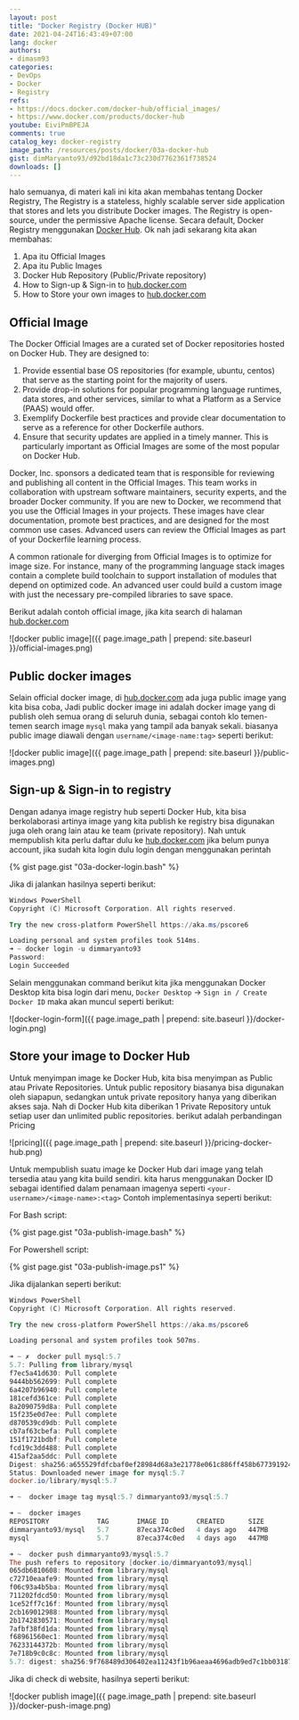 ```yaml
---
layout: post
title: "Docker Registry (Docker HUB)"
date: 2021-04-24T16:43:49+07:00
lang: docker
authors:
- dimasm93
categories:
- DevOps
- Docker
- Registry
refs: 
- https://docs.docker.com/docker-hub/official_images/
- https://www.docker.com/products/docker-hub
youtube: EiviPmBPEJA
comments: true
catalog_key: docker-registry
image_path: /resources/posts/docker/03a-docker-hub
gist: dimMaryanto93/d92bd18da1c73c230d7762361f738524
downloads: []
---
```


halo semuanya, di materi kali ini kita akan membahas tentang Docker Registry, The Registry is a stateless, highly scalable server side application that stores and lets you distribute Docker images. 
The Registry is open-source, under the permissive Apache license. Secara default, Docker Registry menggunakan [Docker Hub](hub.docker.com). Ok nah jadi sekarang kita akan membahas:

1. Apa itu Official Images
2. Apa itu Public Images
3. Docker Hub Repository (Public/Private repository)
4. How to Sign-up & Sign-in to [hub.docker.com](https://hub.docker.com)
5. How to Store your own images to [hub.docker.com](https://hub.docker.com)

<!--more-->

## Official Image

The Docker Official Images are a curated set of Docker repositories hosted on Docker Hub. They are designed to:

1. Provide essential base OS repositories (for example, ubuntu, centos) that serve as the starting point for the majority of users.
2. Provide drop-in solutions for popular programming language runtimes, data stores, and other services, similar to what a Platform as a Service (PAAS) would offer.
3. Exemplify Dockerfile best practices and provide clear documentation to serve as a reference for other Dockerfile authors.
4. Ensure that security updates are applied in a timely manner. This is particularly important as Official Images are some of the most popular on Docker Hub.

Docker, Inc. sponsors a dedicated team that is responsible for reviewing and publishing all content in the Official Images. This team works in collaboration with upstream software maintainers, security experts, and the broader Docker community. If you are new to Docker, we recommend that you use the Official Images in your projects. These images have clear documentation, promote best practices, and are designed for the most common use cases. Advanced users can review the Official Images as part of your Dockerfile learning process.

A common rationale for diverging from Official Images is to optimize for image size. For instance, many of the programming language stack images contain a complete build toolchain to support installation of modules that depend on optimized code. An advanced user could build a custom image with just the necessary pre-compiled libraries to save space.

Berikut adalah contoh official image, jika kita search di halaman [hub.docker.com](https://hub.docker.com/search?q=mysql&type=image)

![docker public image]({{ page.image_path | prepend: site.baseurl }}/official-images.png)

## Public docker images

Selain official docker image, di [hub.docker.com](https://hub.docker.com/search?q=mysql&type=image) ada juga public image yang kita bisa coba, Jadi public docker image ini adalah docker image yang di publish oleh semua orang di seluruh dunia, sebagai contoh klo temen-temen search image `mysql` maka yang tampil ada banyak sekali. biasanya public image diawali dengan `username/<image-name:tag>` seperti berikut:

![docker public image]({{ page.image_path | prepend: site.baseurl }}/public-images.png)

## Sign-up & Sign-in to registry

Dengan adanya image registry hub seperti Docker Hub, kita bisa berkolaborasi artinya image yang kita publish ke registry bisa digunakan juga oleh orang lain atau ke team (private repository). Nah untuk mempublish kita perlu daftar dulu ke [hub.docker.com](https://hub.docker.com/signup) jika belum punya account, jika sudah kita login dulu login dengan menggunakan perintah

{% gist page.gist "03a-docker-login.bash" %}

Jika di jalankan hasilnya seperti berikut:

```powershell
Windows PowerShell
Copyright (C) Microsoft Corporation. All rights reserved.

Try the new cross-platform PowerShell https://aka.ms/pscore6

Loading personal and system profiles took 514ms.
➜ ~ docker login -u dimmaryanto93
Password:
Login Succeeded
```

Selain menggunakan command berikut kita jika menggunakan Docker Desktop kita bisa login dari menu, `Docker Desktop` -> `Sign in / Create Docker ID` maka akan muncul seperti berikut:

![docker-login-form]({{ page.image_path | prepend: site.baseurl }}/docker-login.png)

## Store your image to Docker Hub

Untuk menyimpan image ke Docker Hub, kita bisa menyimpan as Public atau Private Repositories. Untuk public repository biasanya bisa digunakan oleh siapapun, sedangkan untuk private repository hanya yang diberikan akses saja. Nah di Docker Hub kita diberikan 1 Private Repository untuk setiap user dan unlimited public repositories. berikut adalah perbandingan Pricing

![pricing]({{ page.image_path | prepend: site.baseurl }}/pricing-docker-hub.png)

Untuk mempublish suatu image ke Docker Hub dari image yang telah tersedia atau yang kita build sendiri. kita harus menggunakan Docker ID sebagai identified dalam penamaan imagenya seperti `<your-username>/<image-name>:<tag>` Contoh implementasinya seperti berikut:

For Bash script:

{% gist page.gist "03a-publish-image.bash" %}

For Powershell script:

{% gist page.gist "03a-publish-image.ps1" %}

Jika dijalankan seperti berikut:

```powershell
Windows PowerShell
Copyright (C) Microsoft Corporation. All rights reserved.

Try the new cross-platform PowerShell https://aka.ms/pscore6

Loading personal and system profiles took 507ms.

➜ ~ ✗  docker pull mysql:5.7
5.7: Pulling from library/mysql
f7ec5a41d630: Pull complete
9444bb562699: Pull complete
6a4207b96940: Pull complete
181cefd361ce: Pull complete
8a2090759d8a: Pull complete
15f235e0d7ee: Pull complete
d870539cd9db: Pull complete
cb7af63cbefa: Pull complete
151f1721bdbf: Pull complete
fcd19c3dd488: Pull complete
415af2aa5ddc: Pull complete
Digest: sha256:a655529fdfcbaf0ef28984d68a3e21778e061c886ff458b677391924f62fb457
Status: Downloaded newer image for mysql:5.7
docker.io/library/mysql:5.7

➜ ~  docker image tag mysql:5.7 dimmaryanto93/mysql:5.7

➜ ~  docker images
REPOSITORY            TAG       IMAGE ID       CREATED      SIZE
dimmaryanto93/mysql   5.7       87eca374c0ed   4 days ago   447MB
mysql                 5.7       87eca374c0ed   4 days ago   447MB

➜ ~  docker push dimmaryanto93/mysql:5.7
The push refers to repository [docker.io/dimmaryanto93/mysql]
065db6810608: Mounted from library/mysql
c72710eaafe9: Mounted from library/mysql
f06c93a4b5ba: Mounted from library/mysql
711202fdcd50: Mounted from library/mysql
1ce52ff7c16f: Mounted from library/mysql
2cb169012988: Mounted from library/mysql
2b1742830571: Mounted from library/mysql
7afbf38fd1da: Mounted from library/mysql
f68961560ec1: Mounted from library/mysql
76233144372b: Mounted from library/mysql
7e718b9c0c8c: Mounted from library/mysql
5.7: digest: sha256:9f768489d306402ea11243f1b96aeaa4696adb9ed7c1bb0318724759b9cbd1a6 size: 2621
```

Jika di check di website, hasilnya seperti berikut:

![docker publish image]({{ page.image_path | prepend: site.baseurl }}/docker-push-image.png)
